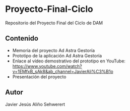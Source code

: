 # Proyecto-Final-Ciclo
Repositorio del Proyecto Final del Ciclo de DAM

## Contenido 
- Memoria del proyecto Ad Astra Gestoría 
- Prototipo de la aplicación Ad Astra Gestoría
- Enlace al vídeo demostrativo del prototipo en YouTube: https://www.youtube.com/watch?v=1EMfxB_sAk8&ab_channel=JavierAli%C3%B1o
- Presentación del proyecto

## Autor
Javier Jesús Aliño Sehwerert
